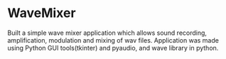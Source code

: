 WaveMixer
=========

Built a simple wave mixer application which allows sound recording, amplification, modulation and mixing of wav files. Application was made using Python GUI tools(tkinter) and pyaudio, and wave library in python.
